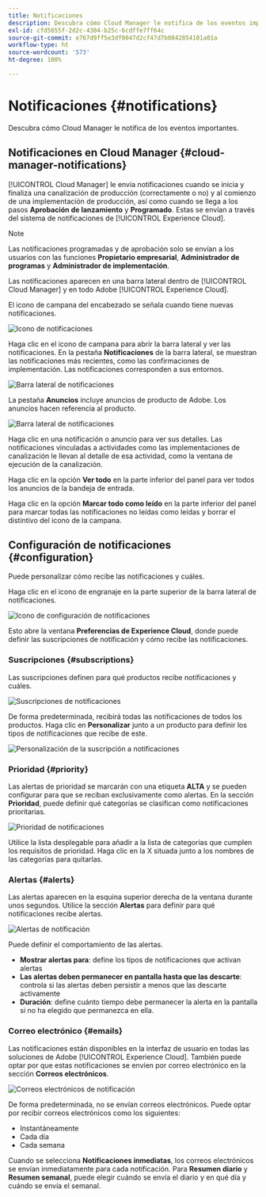 ```yaml
---
title: Notificaciones
description: Descubra cómo Cloud Manager le notifica de los eventos importantes.
exl-id: cfd5655f-2d2c-4304-b25c-6cdffe7ff64c
source-git-commit: e767d9ff5e3df0047d2cf47d7b0842854101a01a
workflow-type: ht
source-wordcount: '573'
ht-degree: 100%

---
```



# Notificaciones {#notifications}

Descubra cómo Cloud Manager le notifica de los eventos importantes.

## Notificaciones en Cloud Manager {#cloud-manager-notifications}

[!UICONTROL Cloud Manager] le envía notificaciones cuando se inicia y finaliza una canalización de producción (correctamente o no) y al comienzo de una implementación de producción, así como cuando se llega a los pasos **Aprobación de lanzamiento** y **Programado**. Estas se envían a través del sistema de notificaciones de [!UICONTROL Experience Cloud].

>[!NOTE]
>
>Las notificaciones programadas y de aprobación solo se envían a los usuarios con las funciones **Propietario empresarial**, **Administrador de programas** y **Administrador de implementación**.

Las notificaciones aparecen en una barra lateral dentro de [!UICONTROL Cloud Manager] y en todo Adobe [!UICONTROL Experience Cloud].

El icono de campana del encabezado se señala cuando tiene nuevas notificaciones.

![Icono de notificaciones](/help/assets/notifications-bell-badged.png)

Haga clic en el icono de campana para abrir la barra lateral y ver las notificaciones. En la pestaña **Notificaciones** de la barra lateral, se muestran las notificaciones más recientes, como las confirmaciones de implementación. Las notificaciones corresponden a sus entornos.

![Barra lateral de notificaciones](/help/assets/notifications-activities.png)

La pestaña **Anuncios** incluye anuncios de producto de Adobe. Los anuncios hacen referencia al producto.

![Barra lateral de notificaciones](/help/assets/notificaitons-announcements.png)

Haga clic en una notificación o anuncio para ver sus detalles. Las notificaciones vinculadas a actividades como las implementaciones de canalización le llevan al detalle de esa actividad, como la ventana de ejecución de la canalización.

Haga clic en la opción **Ver todo** en la parte inferior del panel para ver todos los anuncios de la bandeja de entrada.

Haga clic en la opción **Marcar todo como leído** en la parte inferior del panel para marcar todas las notificaciones no leídas como leídas y borrar el distintivo del icono de la campana.

## Configuración de notificaciones {#configuration}

Puede personalizar cómo recibe las notificaciones y cuáles.

Haga clic en el icono de engranaje en la parte superior de la barra lateral de notificaciones.

![Icono de configuración de notificaciones](/help/assets/notifications-configuration.png)

Esto abre la ventana **Preferencias de Experience Cloud**, donde puede definir las suscripciones de notificación y cómo recibe las notificaciones.

### Suscripciones {#subscriptions}

Las suscripciones definen para qué productos recibe notificaciones y cuáles.

![Suscripciones de notificaciones](/help/assets/notifications-subscriptions.png)

De forma predeterminada, recibirá todas las notificaciones de todos los productos. Haga clic en **Personalizar** junto a un producto para definir los tipos de notificaciones que recibe de este.

![Personalización de la suscripción a notificaciones](/help/assets/notifications-subscriptions-customize.png)

### Prioridad {#priority}

Las alertas de prioridad se marcarán con una etiqueta **ALTA** y se pueden configurar para que se reciban exclusivamente como alertas. En la sección **Prioridad**, puede definir qué categorías se clasifican como notificaciones prioritarias.

![Prioridad de notificaciones](/help/assets/notifications-priority.png)

Utilice la lista desplegable para añadir a la lista de categorías que cumplen los requisitos de prioridad. Haga clic en la X situada junto a los nombres de las categorías para quitarlas.

### Alertas {#alerts}

Las alertas aparecen en la esquina superior derecha de la ventana durante unos segundos. Utilice la sección **Alertas** para definir para qué notificaciones recibe alertas.

![Alertas de notificación](/help/assets/notifications-alerts.png)

Puede definir el comportamiento de las alertas.

* **Mostrar alertas para**: define los tipos de notificaciones que activan alertas
* **Las alertas deben permanecer en pantalla hasta que las descarte**: controla si las alertas deben persistir a menos que las descarte activamente
* **Duración**: define cuánto tiempo debe permanecer la alerta en la pantalla si no ha elegido que permanezca en ella.

### Correo electrónico {#emails}

Las notificaciones están disponibles en la interfaz de usuario en todas las soluciones de Adobe [!UICONTROL Experience Cloud]. También puede optar por que estas notificaciones se envíen por correo electrónico en la sección **Correos electrónicos**.

![Correos electrónicos de notificación](/help/assets/notifications-emails.png)

De forma predeterminada, no se envían correos electrónicos. Puede optar por recibir correos electrónicos como los siguientes:

* Instantáneamente
* Cada día
* Cada semana

Cuando se selecciona **Notificaciones inmediatas**, los correos electrónicos se envían inmediatamente para cada notificación. Para **Resumen diario** y **Resumen semanal**, puede elegir cuándo se envía el diario y en qué día y cuándo se envía el semanal.
